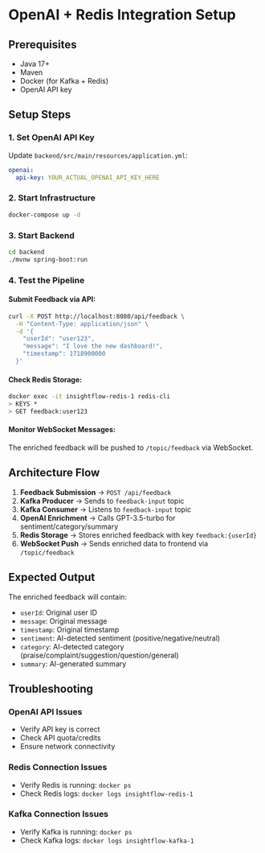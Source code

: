 # OpenAI + Redis Integration Setup

## Prerequisites
- Java 17+
- Maven
- Docker (for Kafka + Redis)
- OpenAI API key

## Setup Steps

### 1. Set OpenAI API Key
Update `backend/src/main/resources/application.yml`:
```yaml
openai:
  api-key: YOUR_ACTUAL_OPENAI_API_KEY_HERE
```

### 2. Start Infrastructure
```bash
docker-compose up -d
```

### 3. Start Backend
```bash
cd backend
./mvnw spring-boot:run
```

### 4. Test the Pipeline

#### Submit Feedback via API:
```bash
curl -X POST http://localhost:8080/api/feedback \
  -H "Content-Type: application/json" \
  -d '{
    "userId": "user123",
    "message": "I love the new dashboard!",
    "timestamp": 1718900000
  }'
```

#### Check Redis Storage:
```bash
docker exec -it insightflow-redis-1 redis-cli
> KEYS *
> GET feedback:user123
```

#### Monitor WebSocket Messages:
The enriched feedback will be pushed to `/topic/feedback` via WebSocket.

## Architecture Flow

1. **Feedback Submission** → `POST /api/feedback`
2. **Kafka Producer** → Sends to `feedback-input` topic
3. **Kafka Consumer** → Listens to `feedback-input` topic
4. **OpenAI Enrichment** → Calls GPT-3.5-turbo for sentiment/category/summary
5. **Redis Storage** → Stores enriched feedback with key `feedback:{userId}`
6. **WebSocket Push** → Sends enriched data to frontend via `/topic/feedback`

## Expected Output

The enriched feedback will contain:
- `userId`: Original user ID
- `message`: Original message
- `timestamp`: Original timestamp
- `sentiment`: AI-detected sentiment (positive/negative/neutral)
- `category`: AI-detected category (praise/complaint/suggestion/question/general)
- `summary`: AI-generated summary

## Troubleshooting

### OpenAI API Issues
- Verify API key is correct
- Check API quota/credits
- Ensure network connectivity

### Redis Connection Issues
- Verify Redis is running: `docker ps`
- Check Redis logs: `docker logs insightflow-redis-1`

### Kafka Connection Issues
- Verify Kafka is running: `docker ps`
- Check Kafka logs: `docker logs insightflow-kafka-1` 